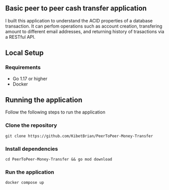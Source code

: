 ## Basic peer to peer cash transfer application
I built this application to understand the ACID properties of a database transaction. It can perfom operations such as account creation, transfering amount to different email addresses, and returning history of trasactions via a RESTful API.

## Local Setup

### Requirements
- Go 1.17 or higher
- Docker

## Running the application
Follow the following steps to run the application

### Clone the repository
```
git clone https://github.com/KibetBrian/PeerToPeer-Money-Transfer

```

### Install dependencies

```
cd PeerToPeer-Money-Transfer && go mod download

```

### Run the application

```
docker compose up

```
